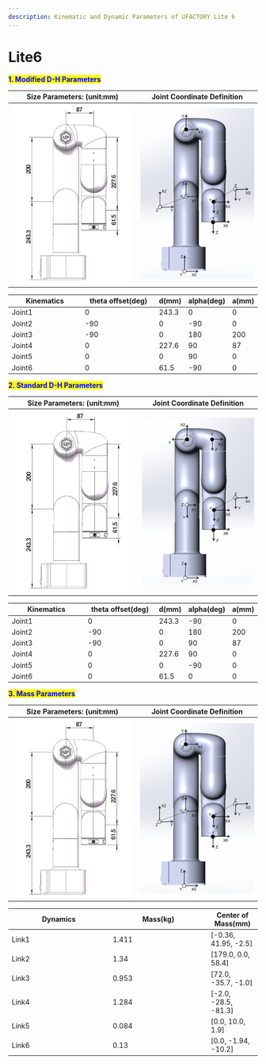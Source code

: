 ```yaml
---
description: Kinematic and Dynamic Parameters of UFACTORY Lite 6
---
```


# Lite6

<mark style="color:blue;">**1. Modified D-H Parameters**</mark>

<table data-full-width="false"><thead><tr><th>Size Parameters: (unit:mm)</th><th>Joint Coordinate Definition</th></tr></thead><tbody><tr><td><img src="../../.gitbook/assets/image (6) (1) (1) (1).png" alt="" data-size="original"></td><td><img src="../../.gitbook/assets/image (7) (1).png" alt=""></td></tr></tbody></table>

<table data-full-width="false"><thead><tr><th width="163">Kinematics</th><th width="166">theta offset(deg)</th><th>d(mm)</th><th>alpha(deg)</th><th>a(mm)</th></tr></thead><tbody><tr><td>Joint1</td><td>0</td><td>243.3</td><td>0</td><td>0</td></tr><tr><td>Joint2</td><td>-90</td><td>0</td><td>-90</td><td>0</td></tr><tr><td>Joint3</td><td>-90</td><td>0</td><td>180</td><td>200</td></tr><tr><td>Joint4</td><td>0</td><td>227.6</td><td>90</td><td>87</td></tr><tr><td>Joint5</td><td>0</td><td>0</td><td>90</td><td>0</td></tr><tr><td>Joint6</td><td>0</td><td>61.5</td><td>-90</td><td>0</td></tr></tbody></table>

<mark style="color:blue;">**2. Standard D-H Parameters**</mark>

| Size Parameters: (unit:mm)                     | Joint Coordinate Definition                     |
| ---------------------------------------------- | ----------------------------------------------- |
| ![](<../../.gitbook/assets/image (9) (1).png>) | ![](<../../.gitbook/assets/image (10) (1).png>) |

<table><thead><tr><th width="183.33333333333331">Kinematics</th><th width="166">theta offset(deg)</th><th>d(mm)</th><th>alpha(deg)</th><th>a(mm)</th></tr></thead><tbody><tr><td>Joint1</td><td>0</td><td>243.3</td><td>-90</td><td>0</td></tr><tr><td>Joint2</td><td>-90</td><td>0</td><td>180</td><td>200</td></tr><tr><td>Joint3</td><td>-90</td><td>0</td><td>90</td><td>87</td></tr><tr><td>Joint4</td><td>0</td><td>227.6</td><td>90</td><td>0</td></tr><tr><td>Joint5</td><td>0</td><td>0</td><td>-90</td><td>0</td></tr><tr><td>Joint6</td><td>0</td><td>61.5</td><td>0</td><td>0</td></tr></tbody></table>

<mark style="color:blue;">**3. Mass Parameters**</mark>

| Size Parameters: (unit:mm)                      | Joint Coordinate Definition                     |
| ----------------------------------------------- | ----------------------------------------------- |
| ![](<../../.gitbook/assets/image (11) (1).png>) | ![](<../../.gitbook/assets/image (12) (1).png>) |

<table><thead><tr><th width="190">Dynamics</th><th width="184.33333333333331">Mass(kg)</th><th>Center of Mass(mm)</th></tr></thead><tbody><tr><td>Link1</td><td>1.411</td><td>[-0.36, 41.95, -2.5]</td></tr><tr><td>Link2</td><td>1.34</td><td>[179.0, 0.0, 58.4]</td></tr><tr><td>Link3</td><td>0.953</td><td>[72.0, -35.7, -1.0]</td></tr><tr><td>Link4</td><td>1.284</td><td>[-2.0, -28.5, -81.3]</td></tr><tr><td>Link5</td><td>0.084</td><td>[0.0, 10.0, 1.9]</td></tr><tr><td>Link6</td><td>0.13</td><td>[0.0, -1.94, -10.2]</td></tr></tbody></table>

